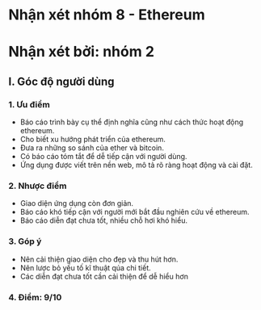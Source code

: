 # Nhận xét nhóm 8 - Ethereum
# Nhận xét bởi: nhóm 2

## I. Góc độ người dùng
### 1. Ưu điểm
- Báo cáo trình bày cụ thể định nghĩa cũng như cách thức hoạt động ethereum.
- Cho biết xu hướng phát triển của ethereum.
- Đưa ra những so sánh của ether và bitcoin.
- Có báo cáo tóm tắt để dễ tiếp cận với người dùng.
- Ứng dụng được viết trên nền web, mô tả rõ ràng hoạt động và cài đặt.

### 2. Nhược điểm
- Giao diện ứng dụng còn đơn giản.
- Báo cáo khó tiếp cận với người mới bắt đầu nghiên cứu về ethereum.
- Báo cáo diễn đạt chưa tốt, nhiều chỗ hơi khó hiểu.

### 3. Góp ý
- Nên cải thiện giao diện cho đẹp và thu hút hơn.
- Nên lược bỏ yếu tố kĩ thuật qúa chi tiết.
- Các diễn đạt chưa tốt cần cải thiện để dễ hiểu hơn

### 4. Điểm: 9/10
